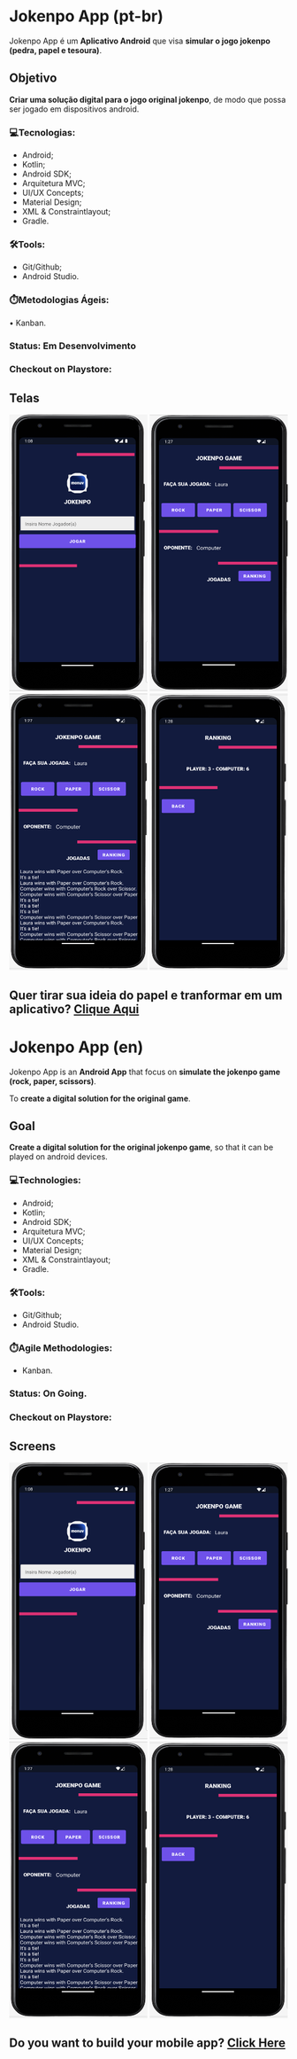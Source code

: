 # Jokenpo App (pt-br)

Jokenpo App é um **Aplicativo Android** que visa **simular o jogo jokenpo (pedra, papel e tesoura)**.

## Objetivo 

**Criar uma solução digital para o jogo original jokenpo**, de modo que possa ser jogado em dispositivos android.

### 💻Tecnologias:
* Android;
* Kotlin;
* Android SDK;
* Arquitetura MVC;
* UI/UX Concepts;
* Material Design;
* XML & Constraintlayout;
* Gradle.

### 🛠️Tools:
* Git/Github;
* Android Studio.

### ⏱️Metodologias Ágeis:
• Kanban.

### Status: Em Desenvolvimento

### Checkout on Playstore: 

## Telas
<p align="center">
  <img src="./img/screen.png" width="250" height="500"/>
  <img src="./img/screen-1.png" width="250" height="500"/>
  <img src="./img/screen-2.png" width="250" height="500"/>
  <img src="./img/screen-3.png" width="250" height="500"/>
 </p>
 
 Quer tirar sua ideia do papel e tranformar em um aplicativo? <a href="https://linktr.ee/Laura_Oliveira"> **Clique Aqui** </a>
-------------------------------------------------------------------------------------------------------------------------------------------

# Jokenpo App (en)

Jokenpo App is an **Android App** that focus on **simulate the jokenpo game (rock, paper, scissors)**.

To **create a digital solution for the original game**.

## Goal

**Create a digital solution for the original jokenpo game**, so that it can be played on android devices.

### 💻Technologies:
* Android;
* Kotlin;
* Android SDK;
* Arquitetura MVC;
* UI/UX Concepts;
* Material Design;
* XML & Constraintlayout;
* Gradle.

### 🛠️Tools:
* Git/Github;
* Android Studio.

### ⏱️Agile Methodologies:
* Kanban.

### Status: On Going.

### Checkout on Playstore: 

## Screens
<p align="center">
  <img src="./img/screen.png" width="250" height="500"/>
  <img src="./img/screen-1.png" width="250" height="500"/>
  <img src="./img/screen-2.png" width="250" height="500"/>
  <img src="./img/screen-3.png" width="250" height="500"/>
 </p>

Do you want to build your mobile app? <a href="https://linktr.ee/Laura_Oliveira"> **Click Here** </a>
-------------------------------------------------------------------------------------------------------------------------------------------
